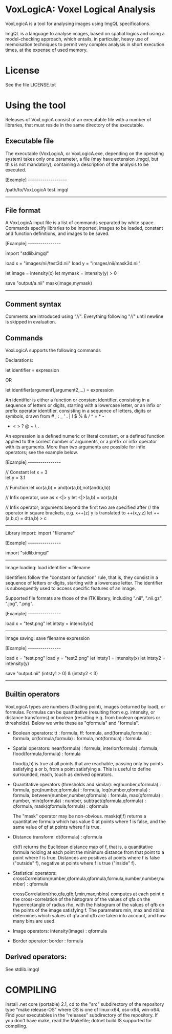 VoxLogicA: Voxel Logical Analysis
=================================

VoxLogicA is a tool for analysing images using ImgQL specifications.

ImgQL is a language to analyse images, based on spatial
logics and using a model-checking approach, which entails, in
particular, heavy use of memoisation techniques to permit very complex
analysis in short execution times, at the expense of used memory.



License
=======

See the file LICENSE.txt


Using the tool
==============

Releases of VoxLogicA consist of an executable file with a number of
libraries, that must reside in the same directory of the executable.

Executable file
---------------

The executable (VoxLogicA, or VoxLogicA.exe, depending on the operating
system) takes only one parameter, a file (may have extension .imgql,
but this is not mandatory), containing a description of the analysis
to be executed.
 
[Example] -------------------

/path/to/VoxLogicA test.imgql

-----------------------------


File format
-----------

A VoxLogicA input file is a list of commands separated by white
space. Commands specify libraries to be imported, images to be loaded,
constant and function definitions, and images to be saved.

[Example] ----------------

import "stdlib.imgql"

load x = "images/nii/test3d.nii"
load y = "images/nii/mask3d.nii"

let image = intensity(x)
let mymask = intensity(y) > 0

save "output/a.nii" mask(image,mymask)

---------------------------


Comment syntax
--------------

Comments are introduced using "//". Everything following "//" until
newline is skipped in evaluation.


Commands
--------

VoxLogicA supports the following commands

Declarations:

let identifier = expression

OR

let identifier(argument1,argument2,...) = expression

An identifier is either a function or constant identifier, consisting
in a sequence of letters or digits, starting with a lowercase letter,
or an infix or prefix operator identifier, consisting in a sequence of
letters, digits or symbols, drawn from # ; : _ ' . | ! $ % & / ^ = * -
+ < > ? @ ~ \ .

An expression is a defined numeric or literal constant, or a defined
function applied to the correct number of arguments, or a prefix or
infix operator with its arguments. More than two arguments are
possible for infix operators; see the example below.

[Example] ----------------

// Constant
let x = 3 		
let y = 3.1

// Function
let xor(a,b) = and(or(a,b),not(and(a,b)) 	

// Infix operator, use as x <|> y
let <|>(a,b) = xor(a,b)

// Infix operator; arguments beyond the first two are specified after
// the operator in square brackets, e.g. x++[z] y is translated to
++(x,y,z)
let ++(a,b,c) = dt(a,b) > c
								

---------------------------


Library import: import "filename"

[Example] ----------------

import "stdlib.imgql"

---------------------------

Image loading: load identifier = filename

Identifiers follow the "constant or function" rule, that is, they
consist in a sequence of letters or digits, starting with a lowercase
letter. The identifier is subsequently used to access specific
features of an image.

Supported file formats are those of the ITK library, including ".nii",
".nii.gz", ".jpg", ".png".

[Example] ----------------

load x = "test.png"
let intsty = intensity(x)

--------------------------

Image saving: save filename expression

[Example] ----------------

load x = "test.png"
load y = "test2.png"
let intsty1 = intensity(x)
let intsty2 = intensity(y)

save "output.nii" (intsty1 > 0) & (intsty2 < 3)

---------------------------

Builtin operators
-----------------

VoxLogicA types are numbers (floating point), images (returned by load),
or formulas. Formulas can be quantitative (resulting from
e.g. intensity, or distance transforms) or boolean (resulting
e.g. from boolean operators or thresholds). Below we write these as
"qformula" and "formula".

- Boolean operators: 
	tt : formula,
	ff: formula,
	and(formula,formula) : formula,
	or(formula,formula) : formula,
	not(formula) : formula

- Spatial operators: 
	near(formula) : formula,
	interior(formula) : formula,
	flood(formula,formula) : formula

	flood(a,b) is true at all points that are reachable, passing
	only by points satisfying a or b, from a point satisfying
	a. This is useful to define surrounded, reach, touch as
	derived operators.

- Quantitative operators (thresholds and similar): 
	eq(number,qformula) : formula,
	geq(number,qformula) : formula,
	leq(number,qformula) : formula, 
	between(number,number,qformula) : formula,
	max(qformula) : number,
	min(qformula) : number, 
	subtract(qformula,qformula) : qformula,
	mask(qformula,formula) : qformula

	The "mask" operator may be non-obvious. mask(qf,f) returns a
	quantitative formula which has value 0 at points where f is
	false, and the same value of qf at points where f is true.

- Distance transform: 
	dt(formula) : qformula

	dt(f) returns the Euclidean distance map of f, that is, a
	quantitative formula holding at each point the minimum
	distance from that point to a point where f is true.
	Distances are positives at points where f is false ("outside"
	f), negative at points where f is true ("inside" f).

- Statistical operators:
	crossCorrelation(number,qformula,qformula,formula,number,number,number) : qformula

	crossCorrelation(rho,qfa,qfb,f,min,max,nbins) computes at each
	point x the cross-correlation of the histogram of the values
	of qfa on the hyperrectangle of radius rho, with the histogram
	of the values of qfb on the points of the image satisfying
	f. The parameters min, max and nbins determines which values
	of qfa and qfb are taken into account, and how many bins are
	used.

- Image operators:
	intensity(image) : qformula

- Border operator:
	border : formula


Derived operators:
------------------

See stdlib.imgql


COMPILING
=========

install .net core (portable) 2.1, cd to the "src" subdirectory of the repository type "make release-OS" where OS is one of linux-x64, osx-x64, win-x64. Find your executables in the "releases" subdirectory of the repository. If you don't have make, read the Makefile; dotnet build IS supported for compiling.
